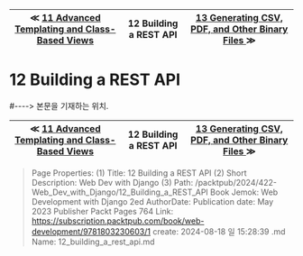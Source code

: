 
| ≪ [ 11 Advanced Templating and Class-Based Views ](/packtpub/2024/422-Web_Dev_with_Django/11_Advanced_Templating_and_Class-Based_Views) | 12 Building a REST API | [ 13 Generating CSV, PDF, and Other Binary Files ](/packtpub/2024/422-Web_Dev_with_Django/13_Generating_CSV__PDF__and_Other_Binary_Files) ≫ |
|:----:|:----:|:----:|

# 12 Building a REST API
#----> 본문을 기재하는 위치.



| ≪ [ 11 Advanced Templating and Class-Based Views ](/packtpub/2024/422-Web_Dev_with_Django/11_Advanced_Templating_and_Class-Based_Views) | 12 Building a REST API | [ 13 Generating CSV, PDF, and Other Binary Files ](/packtpub/2024/422-Web_Dev_with_Django/13_Generating_CSV__PDF__and_Other_Binary_Files) ≫ |
|:----:|:----:|:----:|

> Page Properties:
> (1) Title: 12 Building a REST API
> (2) Short Description: Web Dev with Django
> (3) Path: /packtpub/2024/422-Web_Dev_with_Django/12_Building_a_REST_API
> Book Jemok: Web Development with Django 2ed
> AuthorDate: Publication date: May 2023 Publisher Packt Pages 764
> Link: https://subscription.packtpub.com/book/web-development/9781803230603/1
> create: 2024-08-18 일 15:28:39
> .md Name: 12_building_a_rest_api.md

